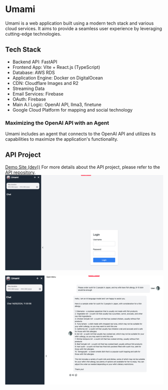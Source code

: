 # Umami

Umami is a web application built using a modern tech stack and various cloud services. It aims to provide a seamless user experience by leveraging cutting-edge technologies.

## Tech Stack

- Backend API: FastAPI
- Frontend App: Vite + React.js (TypeScript)
- Database: AWS RDS
- Application Engine: Docker on DigitalOcean
- CDN: Cloudflare Images and R2
- Streaming Data
- Email Services: Firebase
- OAuth: Firebase
- Main A.I Logic: OpenAI API, llma3, finetune
- Google Cloud Platform for mapping and social technology

### Maximizing the OpenAI API with an Agent

Umami includes an agent that connects to the OpenAI API and utilizes its capabilities to maximize the application's functionality.

## API Project
[Demo Site (dev))](https://umamiai.netlify.app/)
For more details about the API project, please refer to the [API repository](https://github.com/williammw/agdoc).
![Image 1](images/1.png)

![Image 2](images/2.png)

